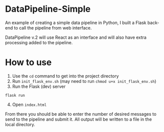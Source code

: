 # DataPipeline-Simple

An example of creating a simple data pipeline in Python, I built a Flask back-end to call the pipeline from web interface.

DataPipeline v.2 will use React as an interface and will also have extra processing added to the pipeline.

# How to use
1. Use the `cd` command to get into the project directory
2. Run `init_flask_env.sh` (may need to run `chmod u+x init_flask_env.sh`)
3. Run the Flask (dev) server
```
flask run
```
4. Open `index.html`

From there you should be able to enter the number of desired messages to send to the pipeline and submit it. All output will be written to a file in the local directory.

